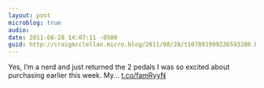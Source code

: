 ```yaml
---
layout: post
microblog: true
audio: 
date: 2011-08-28 14:07:11 -0500
guid: http://craigmcclellan.micro.blog/2011/08/28/t107891999226593280.html
---
```

Yes, I’m a nerd and just returned the 2 pedals I was so excited about purchasing earlier this week. My... [t.co/famRyyN](http://t.co/famRyyN)
